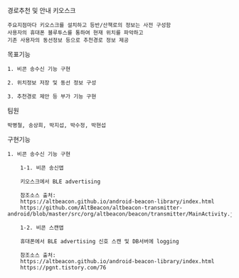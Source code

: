 경로추천 및 안내 키오스크

    주요지점마다 키오스크를 설치하고 등반/산책로의 정보는 사전 구성함
    사용자의 휴대폰 블루투스를 통하여 현재 위치를 파악하고
    기존 사용자의 동선정보 등으로 추천경로 정보 제공

목표기능

    1. 비콘 송수신 기능 구현
	
    2. 위치정보 저장 및 동선 정보 구성
	
    3. 추천경로 제안 등 부가 기능 구현

팀원

	박병철, 송상희, 박지섭, 박수정, 박현섭


구현기능

	1. 비콘 송수신 기능 구현

		1-1. 비콘 송신앱

		키오스크에서 BLE advertising

		참조소스 출처:
		https://altbeacon.github.io/android-beacon-library/index.html
		https://github.com/AltBeacon/altbeacon-transmitter-android/blob/master/src/org/altbeacon/beacon/transmitter/MainActivity.java

		1-2. 비콘 스캔앱

		휴대폰에서 BLE advertising 신호 스캔 및 DB서버에 logging

		참조소스 출처:
		https://altbeacon.github.io/android-beacon-library/index.html
		https://pgnt.tistory.com/76
		

		

